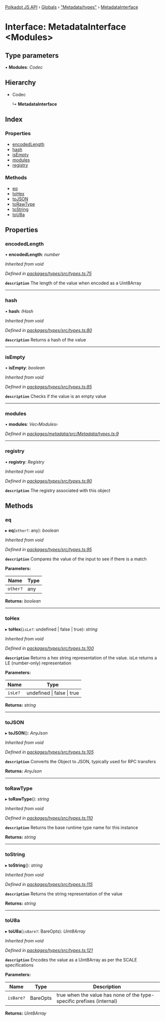 [Polkadot JS API](../README.md) › [Globals](../globals.md) › ["Metadata/types"](../modules/_metadata_types_.md) › [MetadataInterface](_metadata_types_.metadatainterface.md)

# Interface: MetadataInterface <**Modules**>

## Type parameters

▪ **Modules**: *Codec*

## Hierarchy

* Codec

  ↳ **MetadataInterface**

## Index

### Properties

* [encodedLength](_metadata_types_.metadatainterface.md#encodedlength)
* [hash](_metadata_types_.metadatainterface.md#hash)
* [isEmpty](_metadata_types_.metadatainterface.md#isempty)
* [modules](_metadata_types_.metadatainterface.md#modules)
* [registry](_metadata_types_.metadatainterface.md#registry)

### Methods

* [eq](_metadata_types_.metadatainterface.md#eq)
* [toHex](_metadata_types_.metadatainterface.md#tohex)
* [toJSON](_metadata_types_.metadatainterface.md#tojson)
* [toRawType](_metadata_types_.metadatainterface.md#torawtype)
* [toString](_metadata_types_.metadatainterface.md#tostring)
* [toU8a](_metadata_types_.metadatainterface.md#tou8a)

## Properties

###  encodedLength

• **encodedLength**: *number*

*Inherited from void*

*Defined in [packages/types/src/types.ts:75](https://github.com/polkadot-js/api/blob/5739b69757/packages/types/src/types.ts#L75)*

**`description`** The length of the value when encoded as a Uint8Array

___

###  hash

• **hash**: *IHash*

*Inherited from void*

*Defined in [packages/types/src/types.ts:80](https://github.com/polkadot-js/api/blob/5739b69757/packages/types/src/types.ts#L80)*

**`description`** Returns a hash of the value

___

###  isEmpty

• **isEmpty**: *boolean*

*Inherited from void*

*Defined in [packages/types/src/types.ts:85](https://github.com/polkadot-js/api/blob/5739b69757/packages/types/src/types.ts#L85)*

**`description`** Checks if the value is an empty value

___

###  modules

• **modules**: *Vec‹Modules›*

*Defined in [packages/metadata/src/Metadata/types.ts:9](https://github.com/polkadot-js/api/blob/5739b69757/packages/metadata/src/Metadata/types.ts#L9)*

___

###  registry

• **registry**: *Registry*

*Inherited from void*

*Defined in [packages/types/src/types.ts:90](https://github.com/polkadot-js/api/blob/5739b69757/packages/types/src/types.ts#L90)*

**`description`** The registry associated with this object

## Methods

###  eq

▸ **eq**(`other?`: any): *boolean*

*Inherited from void*

*Defined in [packages/types/src/types.ts:95](https://github.com/polkadot-js/api/blob/5739b69757/packages/types/src/types.ts#L95)*

**`description`** Compares the value of the input to see if there is a match

**Parameters:**

Name | Type |
------ | ------ |
`other?` | any |

**Returns:** *boolean*

___

###  toHex

▸ **toHex**(`isLe?`: undefined | false | true): *string*

*Inherited from void*

*Defined in [packages/types/src/types.ts:100](https://github.com/polkadot-js/api/blob/5739b69757/packages/types/src/types.ts#L100)*

**`description`** Returns a hex string representation of the value. isLe returns a LE (number-only) representation

**Parameters:**

Name | Type |
------ | ------ |
`isLe?` | undefined &#124; false &#124; true |

**Returns:** *string*

___

###  toJSON

▸ **toJSON**(): *AnyJson*

*Inherited from void*

*Defined in [packages/types/src/types.ts:105](https://github.com/polkadot-js/api/blob/5739b69757/packages/types/src/types.ts#L105)*

**`description`** Converts the Object to JSON, typically used for RPC transfers

**Returns:** *AnyJson*

___

###  toRawType

▸ **toRawType**(): *string*

*Inherited from void*

*Defined in [packages/types/src/types.ts:110](https://github.com/polkadot-js/api/blob/5739b69757/packages/types/src/types.ts#L110)*

**`description`** Returns the base runtime type name for this instance

**Returns:** *string*

___

###  toString

▸ **toString**(): *string*

*Inherited from void*

*Defined in [packages/types/src/types.ts:115](https://github.com/polkadot-js/api/blob/5739b69757/packages/types/src/types.ts#L115)*

**`description`** Returns the string representation of the value

**Returns:** *string*

___

###  toU8a

▸ **toU8a**(`isBare?`: BareOpts): *Uint8Array*

*Inherited from void*

*Defined in [packages/types/src/types.ts:121](https://github.com/polkadot-js/api/blob/5739b69757/packages/types/src/types.ts#L121)*

**`description`** Encodes the value as a Uint8Array as per the SCALE specifications

**Parameters:**

Name | Type | Description |
------ | ------ | ------ |
`isBare?` | BareOpts | true when the value has none of the type-specific prefixes (internal)  |

**Returns:** *Uint8Array*
